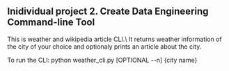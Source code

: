 ## Inidividual project 2. Create Data Engineering Command-line Tool
This is weather and wikipedia article CLI.\ 
It returns weather information of the city of your choice and optionaly prints an article about the city.

To run the CLI:
python weather_cli.py \[OPTIONAL --n] {city name}
